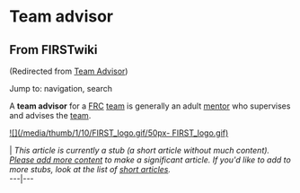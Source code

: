 # Team advisor

## From FIRSTwiki

(Redirected from [Team Advisor](/index.php?title=Team_Advisor&redirect=no "Team Advisor"))

Jump to: navigation, search

A **team advisor** for a [FRC](FIRST_Robotics_Competition "FIRST
Robotics Competition") [team](FIRST_Robotics_team "FIRST Robotics
team") is generally an adult [mentor](Mentor "Mentor") who supervises and advises the [team](Team "Team").

[![](/media/thumb/1/10/FIRST_logo.gif/50px-
FIRST_logo.gif)](Image:FIRST_logo.gif)

| _This article is currently a stub (a short article without much content). [Please add more content](http://www.firstwiki.net/index.php?title=Team_advisor&action=edit "http://www.firstwiki.net/index.php?title=Team_advisor&action=edit") to make a significant article. If you'd like to add to more stubs, look at the list of [short articles](Special:Shortpages "Special:Shortpages")._<br>
---|---
